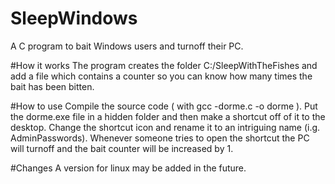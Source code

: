 # SleepWindows
A C program to bait Windows users and turnoff their PC.

#How it works
The program creates the folder C:/SleepWithTheFishes and add a file which contains a counter so you can know how many times the bait has been bitten.

#How to use
Compile the source code ( with gcc -dorme.c -o dorme ). Put the dorme.exe file in a hidden folder and then make a shortcut off of it to the desktop. Change the shortcut icon
and rename it to an intriguing name (i.g. AdminPasswords). Whenever someone tries to open the shortcut the PC will turnoff and the bait counter will be increased by 1.

#Changes 
A version for linux may be added in the future.

